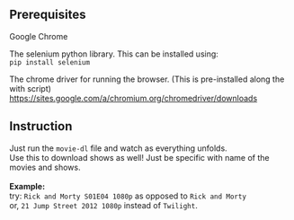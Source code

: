 ## Prerequisites
Google Chrome

The selenium python library. This can be installed using:
<br> `pip install selenium`

The chrome driver for running the browser. (This is pre-installed along the with script)
https://sites.google.com/a/chromium.org/chromedriver/downloads

## Instruction
Just run the `movie-dl` file and watch as everything unfolds.
<br>Use this to download shows as well! Just be specific with name of the movies and shows.
<br> 
<br>
<b>Example:</b>
<br>
try: `Rick and Morty S01E04 1080p` as opposed to `Rick and Morty`
<br> or, `21 Jump Street 2012 1080p` instead of `Twilight`.
